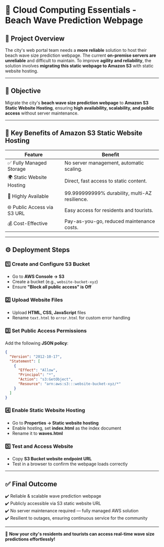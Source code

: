 # 🌊 Cloud Computing Essentials - Beach Wave Prediction Webpage

## 📌 Project Overview
The city's web portal team needs a **more reliable** solution to host their beach wave size prediction webpage. The current **on-premise servers are unreliable** and difficult to maintain. To improve **agility and reliability**, the solution involves **migrating this static webpage to Amazon S3** with static website hosting.

---

## 🎯 Objective
Migrate the city's **beach wave size prediction webpage** to **Amazon S3 Static Website Hosting**, ensuring **high availability, scalability, and public access** without server maintenance.

---

## 🌟 Key Benefits of Amazon S3 Static Website Hosting

| Feature                 | Benefit                                      |
|-------------------------|----------------------------------------------|
| ✅ Fully Managed Storage | No server management, automatic scaling.     |
| 🌍 Static Website Hosting | Direct, fast access to static content.       |
| 🔄 Highly Available      | 99.999999999% durability, multi-AZ resilience. |
| 🌐 Public Access via S3 URL | Easy access for residents and tourists.    |
| 💰 Cost-Effective        | Pay-as-you-go, reduced maintenance costs.    |

---

## ⚙️ Deployment Steps

### 1️⃣ Create and Configure S3 Bucket
- Go to **AWS Console → S3**
- Create a bucket (e.g., `website-bucket-xyz`)
- Ensure **"Block all public access" is Off**

### 2️⃣ Upload Website Files
- Upload **HTML, CSS, JavaScript** files
- Rename `text.html` to `error.html` for custom error handling

### 3️⃣ Set Public Access Permissions
Add the following **JSON policy**:
```json
{
  "Version": "2012-10-17",
  "Statement": [
    {
      "Effect": "Allow",
      "Principal": "*",
      "Action": "s3:GetObject",
      "Resource": "arn:aws:s3:::website-bucket-xyz/*"
    }
  ]
}
```

### 4️⃣ Enable Static Website Hosting
- Go to **Properties → Static website hosting**
- Enable hosting, set **index.html** as the index document
- Rename it to **waves.html**

### 5️⃣ Test and Access Website
- Copy **S3 Bucket website endpoint URL**
- Test in a browser to confirm the webpage loads correctly

---

## ✅ Final Outcome
✔️ Reliable & scalable wave prediction webpage  
✔️ Publicly accessible via S3 static website URL  
✔️ No server maintenance required — fully managed AWS solution  
✔️ Resilient to outages, ensuring continuous service for the community  

---

🚀 **Now your city's residents and tourists can access real-time wave size predictions effortlessly!**
